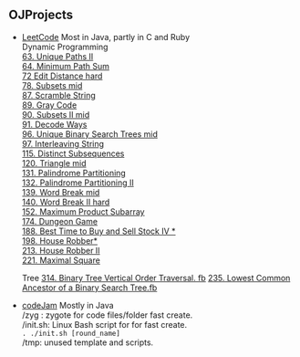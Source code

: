 OJProjects
--------------------------

- [LeetCode](https://leetcode.com/) Most in Java, partly in C and Ruby  
  Dynamic Programming  
  [63. Unique Paths II](https://leetcode.com/problems/unique-paths-ii/)    
  [64. Minimum Path Sum](https://leetcode.com/problems/minimum-path-sum/)   
  [72 Edit Distance hard](https://leetcode.com/problems/edit-distance/)   
  [78. Subsets mid](https://leetcode.com/problems/subsets/)   
  [87. Scramble String](https://leetcode.com/problems/scramble-string/)   
  [89. Gray Code](https://leetcode.com/problems/gray-code/)    
  [90. Subsets II mid](https://leetcode.com/problems/subsets-ii/)    
  [91. Decode Ways](https://leetcode.com/problems/decode-ways/)  
  [96. Unique Binary Search Trees mid](http://oj.leetcode.com/problems/unique-binary-search-trees/  )  
  [97. Interleaving String](https://leetcode.com/problems/interleaving-string/)  
  [115. Distinct Subsequences](https://leetcode.com/problems/distinct-subsequences/)  
  [120. Triangle mid](https://leetcode.com/problems/triangle/)  
  [131. Palindrome Partitioning](https://leetcode.com/problems/palindrome-partitioning/)  
  [132. Palindrome Partitioning II](https://leetcode.com/problems/palindrome-partitioning-ii/)  
  [139. Word Break mid](http://oj.leetcode.com/problems/word-break/)     
  [140. Word Break II hard](http://oj.leetcode.com/problems/word-break-ii/)     
  [152. Maximum Product Subarray](https://leetcode.com/problems/maximum-product-subarray/)  
  [174. Dungeon Game](https://leetcode.com/problems/dungeon-game/)  
  [188. Best Time to Buy and Sell Stock IV \*](https://leetcode.com/problems/best-time-to-buy-and-sell-stock-iv/)  
  [198. House Robber\*](https://leetcode.com/problems/house-robber/)   
  [213. House Robber II](https://leetcode.com/problems/house-robber-ii/)  
  [221. Maximal Square](https://leetcode.com/problems/maximal-square/)  

  Tree
  [314. Binary Tree Vertical Order Traversal. fb](http://leetcode.com/problems/binary-tree-vertical-order-traversal/)
  [235. Lowest Common Ancestor of a Binary Search Tree.fb](https://leetcode.com/problems/lowest-common-ancestor-of-a-binary-search-tree/)
- [codeJam](https://code.google.com/codejam/apactest) Mostly in Java  
/zyg  : zygote for code files/folder fast create.    
/init.sh:   Linux Bash script for for fast create.    
`. ./init.sh [round_name]`  
/tmp: unused template and scripts.    


